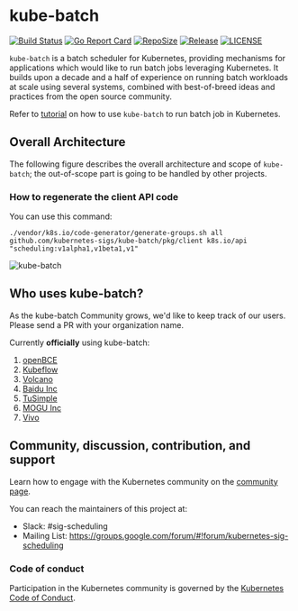 # kube-batch


[![Build Status](https://travis-ci.org/kubernetes-sigs/kube-batch.svg?branch=master)](https://travis-ci.org/kubernetes-sigs/kube-batch)
[![Go Report Card](https://goreportcard.com/badge/github.com/kubernetes-sigs/kube-batch)](https://goreportcard.com/report/github.com/kubernetes-sigs/kube-batch)
[![RepoSize](https://img.shields.io/github/repo-size/kubernetes-sigs/kube-batch.svg)](https://github.com/kubernetes-sigs/kube-batch)
[![Release](https://img.shields.io/github/release/kubernetes-sigs/kube-batch.svg)](https://github.com/kubernetes-sigs/kube-batch/releases)
[![LICENSE](https://img.shields.io/github/license/kubernetes-sigs/kube-batch.svg)](https://github.com/kubernetes-sigs/kube-batch/blob/master/LICENSE)

`kube-batch` is a batch scheduler for Kubernetes, providing mechanisms for applications which would like to run batch jobs leveraging Kubernetes. It builds upon a decade and a half of experience on running batch workloads at scale using several systems, combined with best-of-breed ideas and practices from the open source community.

Refer to [tutorial](doc/usage/tutorial.md) on how to use `kube-batch` to run batch job in Kubernetes.

## Overall Architecture

The following figure describes the overall architecture and scope of `kube-batch`; the out-of-scope part is going to be handled by other projects.

### How to regenerate the client API code
You can use this command:
```shell
./vendor/k8s.io/code-generator/generate-groups.sh all github.com/kubernetes-sigs/kube-batch/pkg/client k8s.io/api "scheduling:v1alpha1,v1beta1,v1"
```

![kube-batch](doc/images/kube-batch.png)

## Who uses kube-batch?

As the kube-batch Community grows, we'd like to keep track of our users. Please send a PR with your organization name.

Currently **officially** using kube-batch:

1. [openBCE](https://github.com/openbce)
1. [Kubeflow](https://www.kubeflow.org)
1. [Volcano](https://github.com/volcano-sh/volcano)
1. [Baidu Inc](http://www.baidu.com)
1. [TuSimple](https://www.tusimple.com)
1. [MOGU Inc](https://www.mogujie.com)
1. [Vivo](https://www.vivo.com)

## Community, discussion, contribution, and support

Learn how to engage with the Kubernetes community on the [community page](http://kubernetes.io/community/).

You can reach the maintainers of this project at:

- Slack: #sig-scheduling
- Mailing List: https://groups.google.com/forum/#!forum/kubernetes-sig-scheduling

### Code of conduct

Participation in the Kubernetes community is governed by the [Kubernetes Code of Conduct](code-of-conduct.md).
